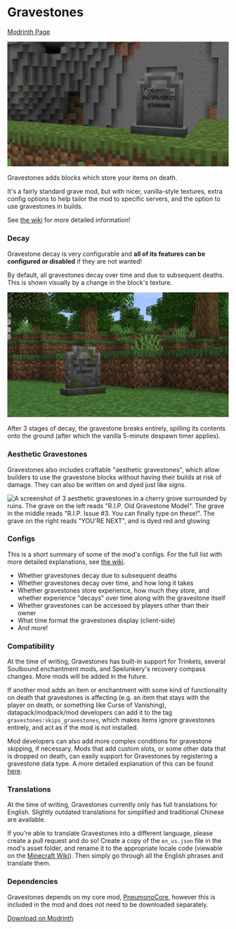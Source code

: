 # Gravestones

[Modrinth Page](https://modrinth.com/project/Heh3BbSv)

![A screenshot of a gravestone in front of a cliff. Written on the gravestone is the name Pneumono_, and the date and time of death.](images/gravestone.png)

Gravestones adds blocks which store your items on death.

It's a fairly standard grave mod, but with nicer, vanilla-style textures, extra config options to help tailor the mod to specific servers, and the option to use gravestones in builds.

See [the wiki](https://github.com/PneumonoIsNotAvailable/Gravestones/wiki) for more detailed information!

### Decay
Gravestone decay is very configurable and **all of its features can be configured or disabled** if they are not wanted!

By default, all gravestones decay over time and due to subsequent deaths. This is shown visually by a change in the block's texture.

![A screenshot of a gravestone with large cracks and growths of moss. Written on the gravestone is the name Pneumono_, and the date and time of death.](images/decayed.png)

After 3 stages of decay, the gravestone breaks entirely, spilling its contents onto the ground (after which the vanilla 5-minute despawn timer applies).

### Aesthetic Gravestones
Gravestones also includes craftable "aesthetic gravestones", which allow builders to use the gravestone blocks without having their builds at risk of damage.
They can also be written on and dyed just like signs.

![A screenshot of 3 aesthetic gravestones in a cherry grove surrounded by ruins. The grave on the left reads "R.I.P. Old Gravestone Model".
The grave in the middle reads "R.I.P. Issue #3. You can finally type on these!". The grave on the right reads "YOU'RE NEXT", and is dyed red and glowing](images/aesthetic.png)

### Configs
This is a short summary of some of the mod's configs. For the full list with more detailed explanations, see [the wiki](https://github.com/PneumonoIsNotAvailable/Gravestones/wiki/Configs).
- Whether gravestones decay due to subsequent deaths
- Whether gravestones decay over time, and how long it takes
- Whether gravestones store experience, how much they store, and whether experience "decays" over time along with the gravestone itself
- Whether gravestones can be accessed by players other than their owner
- What time format the gravestones display (client-side)
- And more!

### Compatibility
At the time of writing, Gravestones has built-in support for Trinkets, several Soulbound enchantment mods, and Spelunkery's recovery compass changes. More mods will be added in the future.

If another mod adds an item or enchantment with some kind of functionality on death that gravestones is affecting (e.g. an item that stays with the player on death, or something like Curse of Vanishing),
datapack/modpack/mod developers can add it to the tag `gravestones:skips_gravestones`, which makes items ignore gravestones entirely, and act as if the mod is not installed.

Mod developers can also add more complex conditions for gravestone skipping, if necessary.
Mods that add custom slots, or some other data that is dropped on death, can easily support for Gravestones by registering a gravestone data type.
A more detailed explanation of this can be found [here](https://github.com/PneumonoIsNotAvailable/Gravestones/wiki/Compatibility).

### Translations
At the time of writing, Gravestones currently only has full translations for English. Slightly outdated translations for simplified and traditional Chinese are available.

If you're able to translate Gravestones into a different language, please create a pull request and do so!
Create a copy of the `en_us.json` file in the mod's asset folder, and rename it to the appropriate locale code (viewable on the [Minecraft Wiki](https://minecraft.wiki/w/Language)).
Then simply go through all the English phrases and translate them.

### Dependencies
Gravestones depends on my core mod, [PneumonoCore](https://modrinth.com/project/ZLKQjA7t), however this is included in the mod and does not need to be downloaded separately.

[Download on Modrinth](https://modrinth.com/project/Heh3BbSv)